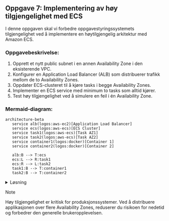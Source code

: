 ## Oppgave 7: Implementering av høy tilgjengelighet med ECS

I denne oppgaven skal vi forbedre oppgavestyringssystemets tilgjengelighet ved å implementere en høytilgjengelig arkitektur med Amazon ECS.

### Oppgavebeskrivelse:

1. Opprett et nytt public subnet i en annen Availability Zone i den eksisterende VPC.
2. Konfigurer en Application Load Balancer (ALB) som distribuerer trafikk mellom de to Availability Zones.
3. Oppdater ECS-clusteret til å kjøre tasks i begge Availability Zones.
4. Implementer en ECS service med minimum to tasks som alltid kjører.
5. Test høy tilgjengelighet ved å simulere en feil i én Availability Zone.

### Mermaid-diagram:
```mermaid
architecture-beta
   service alb(logos:aws-ec2)[Application Load Balancer]
   service ecs(logos:aws-ecs)[ECS Cluster]
   service task1(logos:aws-ecs)[Task AZ1]
   service task2(logos:aws-ecs)[Task AZ2]
   service container1(logos:docker)[Container 1]
   service container2(logos:docker)[Container 2]

   alb:B --> T:ecs
   ecs:L --> R:task1
   ecs:R --> L:task2
   task1:B --> T:container1
   task2:B --> T:container2
```

<details>
<summary>Løsning</summary>

1. Opprett et nytt public subnet:
   - Gå til VPC Dashboard i AWS Console
   - Velg eksisterende VPC
   - Klikk "Subnets" og deretter "Create subnet"
   - Velg en annen Availability Zone enn det eksisterende subnet
   - Konfigurer route table med rute til Internet Gateway

2. Konfigurer Application Load Balancer:
   - Gå til EC2 Dashboard
   - Klikk "Load Balancers" i venstre meny
   - Klikk "Create Load Balancer"
   - Velg "Application Load Balancer"
   - Velg begge public subnets
   - Opprett en ny security group som tillater innkommende trafikk på port 80
   - Konfigurer en target group for ECS-tjenesten

3. Oppdater ECS-clusteret:
   - Gå til ECS Dashboard
   - Velg clusteret
   - Klikk "Update Cluster"
   - Legg til det nye public subnet i konfigurasjonen

4. Implementer ECS service:
   - I ECS-clusteret, klikk "Create"
   - Velg "EC2 launch type"
   - Velg task definition for oppgavestyringssystemet
   - Sett "Number of tasks" til 2
   - Velg begge public subnets
   - Velg Application Load Balancer som lastbalanserer
   - Klikk "Create"

5. Test høy tilgjengelighet:
   - Gå til EC2 Dashboard
   - Velg en av EC2-instansene som kjører ECS-tasks
   - Klikk "Instance state" og velg "Stop instance"
   - Overvåk ECS-clusteret og se at en ny task automatisk startes i den andre Availability Zone
   - Verifiser at applikasjonen fortsatt er tilgjengelig via ALB-ens DNS-navn

Ved å implementere høy tilgjengelighet, sikrer du at oppgavestyringssystemet forblir operativt selv om én Availability Zone skulle feile. Dette øker systemets robusthet og pålitelighet betydelig.

</details>

> [!NOTE]
> Høy tilgjengelighet er kritisk for produksjonssystemer. Ved å distribuere applikasjonen over flere Availability Zones, reduserer du risikoen for nedetid og forbedrer den generelle brukeropplevelsen.